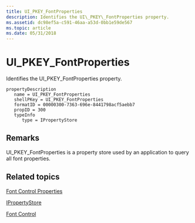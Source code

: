 ```yaml
---
title: UI_PKEY_FontProperties
description: Identifies the UI\_PKEY\_FontProperties property.
ms.assetid: dc98ef5a-c591-46aa-a53d-0bb1e59de567
ms.topic: article
ms.date: 05/31/2018
---
```


# UI\_PKEY\_FontProperties

Identifies the UI\_PKEY\_FontProperties property.

```
propertyDescription
   name = UI_PKEY_FontProperties
   shellPKey = UI_PKEY_FontProperties
   formatID = 00000300-7363-696e-8441798acf5aebb7
   propID = 300
   typeInfo
      type = IPropertyStore
```

## Remarks

UI\_PKEY\_FontProperties is a property store used by an application to query all font properties.

## Related topics

<dl> <dt>

[Font Control Properties](windowsribbon-reference-properties-fontcontrol.md)
</dt> <dt>

[IPropertyStore](https://msdn.microsoft.com/library/bb761474.aspx)
</dt> <dt>

[Font Control](windowsribbon-controls-fontcontrol.md)
</dt> </dl>

 

 




